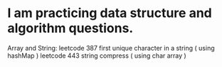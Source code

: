 # I am practicing data structure and algorithm questions. 
Array and String:
	leetcode 387 first unique character in a string ( using hashMap )
	leetcode 443 string compress ( using char array )